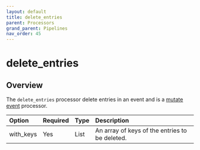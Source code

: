 ```yaml
---
layout: default
title: delete_entries
parent: Processors
grand_parent: Pipelines
nav_order: 45
---
```


# delete_entries

## Overview

The `delete_entries` processor delete entries in an event and is a [mutate event](https://github.com/opensearch-project/data-prepper/tree/main/data-prepper-plugins/mutate-event-processors#mutate-event-processors) processor.

Option | Required | Type | Description
:--- | :--- | :--- | :---
with_keys | Yes | List |  An array of keys of the entries to be deleted.

<!---## Configuration

Content will be added to this section.

## Metrics

Content will be added to this section.--->